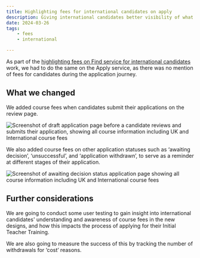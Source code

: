 ```yaml
---
title: Highlighting fees for international candidates on apply
description: Giving international candidates better visibility of what fees they would need to pay for the courses they are applying for.
date: 2024-03-26
tags:
    - fees
    - international

---
```


As part of the [highlighting fees on Find service for international candidates](https://becoming-a-teacher.design-history.education.gov.uk/find-teacher-training/highlighting-fees-for-international-candidates) work, we had to do the same on the Apply service, as there was no mention of fees for candidates during the application journey.

## What we changed

We added course fees when candidates submit their applications on the review page.

![Screenshot of draft application page before a candidate reviews and submits their application, showing all course information including UK and International course fees](draft.jpg)

We also added course fees on other application statuses such as ‘awaiting decision’, ‘unsuccessful’, and ‘application withdrawn’, to serve as a reminder at different stages of their application.

![Screenshot of awaiting decision status application page showing all course information including UK and International course fees](awaiting-decision.jpg)

## Further considerations

We are going to conduct some user testing to gain insight into international candidates' understanding and awareness of course fees in the new designs, and how this impacts the process of applying for their Initial Teacher Training.

We are also going to measure the success of this by tracking the number of withdrawals for ‘cost’ reasons.
